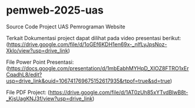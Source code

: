 # pemweb-2025-uas
Source Code Project UAS Pemrograman Website

Terkait Dokumentasi project dapat dilihat pada video presentasi berikut:
(https://drive.google.com/file/d/1oGEf6KDH1en69x-_nIfLyJpsNoz-Xklo/view?usp=drive_link)

File Power Point Presentasi:
(https://docs.google.com/presentation/d/1mbEabhMYHpD_XIOZ8FTRO1xErCqadhL8/edit?usp=drive_link&ouid=106741769675152617935&rtpof=true&sd=true)

File PDF Project:
(https://drive.google.com/file/d/1AT0zUh85xYTvdBlwB8t-_KjsUagKNJ3f/view?usp=drive_link)